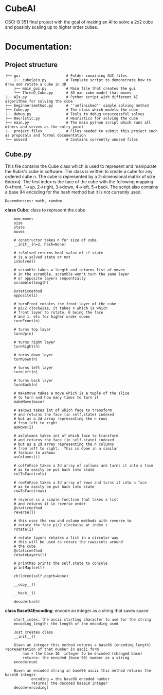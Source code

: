 # CubeAI
CSCI-B 351 final project with the goal of making an AI to solve a 2x2 cube and possibly scaling up to higher order cubes.

# Documentation:
## Project structure
```
├── gui                     # Folder conaining GUI files
    ├── cubeSpin.py         # Template script to demonstrate how to draw and rotate a cube in 3D
    ├── main_gui.py         # Main file that creates the gui
    └── ThreeD_Cube.py      # 3D nxn cube model that moves
├── AIs.py                  # Python script with different AI algorithms for solving the cube
├── beginnersmethod.py      # ''unfinished'' simple solving method
├── Cube.py                 # The class which models the cube
├── debug.py                # Tools to debug unsuccessful solves
├── Heuristic.py            # Heuristics for solving the cube
├── main.py                 # The main python script which runs all others and serves as the entry point
├── project files           # Files needed to submit this project such as proposals and formal documentation
└── unused                  # Contains currently unused files
```

## Cube.py
This file contains the Cube class which is used to represent and manipulate the Rubik's cube in software.  The class is written to create a cube for any ordered cube n.  The cube is represented by a 2-dimensional matrix of size 6x(nxn).  The first index is the face of the cube with the following mapping: 0->front, 1->up, 2->right, 3->down, 4->left, 5->back.  The script also contains a base 94 encoding for the hash method but it is not currently used.

```
Dependencies: math, random
```

**class Cube**: class to represent the cube
```
    num_moves
    size
    state
    moves

    # constructor takes n for size of cube
    __init__(n=2, hash=None)

    # isSolved returns bool value of if state
    # is a solved state or not
    isSolved()

    # scramble takes a length and returns list of moves
    # in the scramble, scramble won't turn the same layer
    # or opposite layers sequentially
    scramble(length)

    @staticmethod
    opposite(i)

    # turnFront rotates the front layer of the cube
    # pi/2 clockwise, it takes n which is which
    # front layer to rotate, 0 being the face
    # and 1, etc for higher order cubes
    turnFront(n)

    # turns top layer
    turnUp(n)

    # turns right layer
    turnRight(n)

    # turns down layer
    turnDown(n)

    # turns left layer
    turnLeft(n)

    # turns back layer
    turnBack(n)

    # makeMove takes a move which is a tuple of the slice
    # to turn and how many times to turn it
    makeMove(move)

    # asRows takes int of which face to transform
    # and returns the face (in self.state) indexed
    # but as a 2d array representing the n rows
    # from left to right
    asRows(i)

    # asColumns takes int of which face to transform
    # and returns the face (in self.state) indexed
    # but as a 2d array representing the n columns
    # from left to right.  This is done in a similar
    # fashion to asRows
    asColumns(i)

    # colToFace takes a 2d array of collums and turns it into a face
    # as to easily be put back into state
    colToFace(cols)

    # rowToFace takes a 2d array of rows and turns it into a face
    # as to easily be put back into state
    rowToFace(rows)

    # reverse is a simple function that takes a list
    # and returns it in reverse order
    @staticmethod
    reverse(l)

    # this uses the row and column methods with reverse to
    # rotate the face pi/2 clockwise at index i
    rotate(i)

    # rotate layers rotates a list in a circular way
    # this will be used to rotate the rows/cols around
    # the cube
    @staticmethod
    rotateLayers(l)

    # printMap prints the self.state to console
    printMap(self)

    children(self,depth=None)

    __copy__()

    __hash__()

    decode(hash)
```

**class Base94Encoding**: encode an integer as a string that saves space
```
    start_index: the ascii starting character to use for the string
    encoding_length: the length of the encoding used

    Just creates class
    __init__()

    Given an integer this method returns a base96 (encoding_length) representation of that number in ascii form
        num = the base 10  integer to be encoded (changed base)
        returns: the encoded (base 96) number as a string
    encode(num)

    Given an encoded string in base96 ascii this method returns the base10 integer
            encoding = the base96 encoded number
            returns: the decoded base10 integer
    decode(encoding)
```

